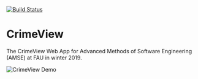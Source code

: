[![Build Status](https://travis-ci.com/Kexplx/CrimeView.svg?branch=develop)](https://travis-ci.com/Kexplx/CrimeView)

# CrimeView
The CrimeView Web App for Advanced Methods of Software Engineering (AMSE) at FAU in winter 2019.

![CrimeView Demo](crimeview-demo.gif)